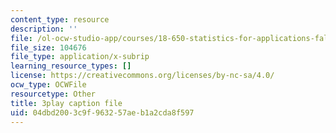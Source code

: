 ```yaml
---
content_type: resource
description: ''
file: /ol-ocw-studio-app/courses/18-650-statistics-for-applications-fall-2016/04dbd2003c9f963257aeb1a2cda8f597_yP1S37BiEsQ.srt
file_size: 104676
file_type: application/x-subrip
learning_resource_types: []
license: https://creativecommons.org/licenses/by-nc-sa/4.0/
ocw_type: OCWFile
resourcetype: Other
title: 3play caption file
uid: 04dbd200-3c9f-9632-57ae-b1a2cda8f597
---
```

